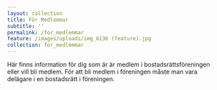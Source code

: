 ```yaml
---
layout: collection
title: För Medlemmar
subtitle: ''
permalink: /for_medlemmar
feature: /images/uploads/img_6136 (feature).jpg
collection: for_medlemmar
---
```

Här finns information för dig som är är medlem i bostadsrättsföreningen eller vill bli medlem. För att bli medlem i föreningen måste man vara delägare i en bostadsrätt i föreningen.
